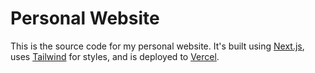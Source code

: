 # Personal Website

This is the source code for my personal website. It's built using [Next.js](https://nextjs.org), uses [Tailwind](https://tailwindcss.com) for styles, and is deployed to [Vercel](https://vercel.com).
